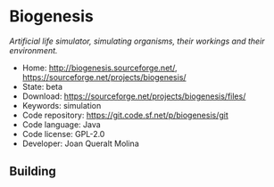 # Biogenesis

_Artificial life simulator, simulating organisms, their workings and their environment._

- Home: http://biogenesis.sourceforge.net/, https://sourceforge.net/projects/biogenesis/
- State: beta
- Download: https://sourceforge.net/projects/biogenesis/files/
- Keywords: simulation
- Code repository: https://git.code.sf.net/p/biogenesis/git
- Code language: Java
- Code license: GPL-2.0
- Developer: Joan Queralt Molina

## Building

